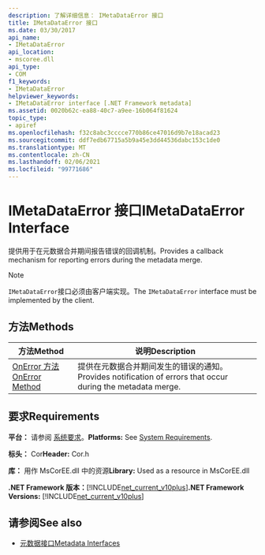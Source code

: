 ```yaml
---
description: 了解详细信息： IMetaDataError 接口
title: IMetaDataError 接口
ms.date: 03/30/2017
api_name:
- IMetaDataError
api_location:
- mscoree.dll
api_type:
- COM
f1_keywords:
- IMetaDataError
helpviewer_keywords:
- IMetaDataError interface [.NET Framework metadata]
ms.assetid: 0020b62c-ea88-40c7-a9ee-16b064f81624
topic_type:
- apiref
ms.openlocfilehash: f32c8abc3cccce770b86ce47016d9b7e18acad23
ms.sourcegitcommit: ddf7edb67715a5b9a45e3dd44536dabc153c1de0
ms.translationtype: MT
ms.contentlocale: zh-CN
ms.lasthandoff: 02/06/2021
ms.locfileid: "99771686"
---
```

# <a name="imetadataerror-interface"></a><span data-ttu-id="ae966-103">IMetaDataError 接口</span><span class="sxs-lookup"><span data-stu-id="ae966-103">IMetaDataError Interface</span></span>

<span data-ttu-id="ae966-104">提供用于在元数据合并期间报告错误的回调机制。</span><span class="sxs-lookup"><span data-stu-id="ae966-104">Provides a callback mechanism for reporting errors during the metadata merge.</span></span>  
  
> [!NOTE]
> <span data-ttu-id="ae966-105">`IMetaDataError`接口必须由客户端实现。</span><span class="sxs-lookup"><span data-stu-id="ae966-105">The `IMetaDataError` interface must be implemented by the client.</span></span>  
  
## <a name="methods"></a><span data-ttu-id="ae966-106">方法</span><span class="sxs-lookup"><span data-stu-id="ae966-106">Methods</span></span>  
  
|<span data-ttu-id="ae966-107">方法</span><span class="sxs-lookup"><span data-stu-id="ae966-107">Method</span></span>|<span data-ttu-id="ae966-108">说明</span><span class="sxs-lookup"><span data-stu-id="ae966-108">Description</span></span>|  
|------------|-----------------|  
|[<span data-ttu-id="ae966-109">OnError 方法</span><span class="sxs-lookup"><span data-stu-id="ae966-109">OnError Method</span></span>](imetadataerror-onerror-method.md)|<span data-ttu-id="ae966-110">提供在元数据合并期间发生的错误的通知。</span><span class="sxs-lookup"><span data-stu-id="ae966-110">Provides notification of errors that occur during the metadata merge.</span></span>|  
  
## <a name="requirements"></a><span data-ttu-id="ae966-111">要求</span><span class="sxs-lookup"><span data-stu-id="ae966-111">Requirements</span></span>  

 <span data-ttu-id="ae966-112">**平台：** 请参阅 [系统要求](../../get-started/system-requirements.md)。</span><span class="sxs-lookup"><span data-stu-id="ae966-112">**Platforms:** See [System Requirements](../../get-started/system-requirements.md).</span></span>  
  
 <span data-ttu-id="ae966-113">**标头：** Cor</span><span class="sxs-lookup"><span data-stu-id="ae966-113">**Header:** Cor.h</span></span>  
  
 <span data-ttu-id="ae966-114">**库：** 用作 MsCorEE.dll 中的资源</span><span class="sxs-lookup"><span data-stu-id="ae966-114">**Library:** Used as a resource in MsCorEE.dll</span></span>  
  
 <span data-ttu-id="ae966-115">**.NET Framework 版本：**[!INCLUDE[net_current_v10plus](../../../../includes/net-current-v10plus-md.md)]</span><span class="sxs-lookup"><span data-stu-id="ae966-115">**.NET Framework Versions:** [!INCLUDE[net_current_v10plus](../../../../includes/net-current-v10plus-md.md)]</span></span>  
  
## <a name="see-also"></a><span data-ttu-id="ae966-116">请参阅</span><span class="sxs-lookup"><span data-stu-id="ae966-116">See also</span></span>

- [<span data-ttu-id="ae966-117">元数据接口</span><span class="sxs-lookup"><span data-stu-id="ae966-117">Metadata Interfaces</span></span>](metadata-interfaces.md)
